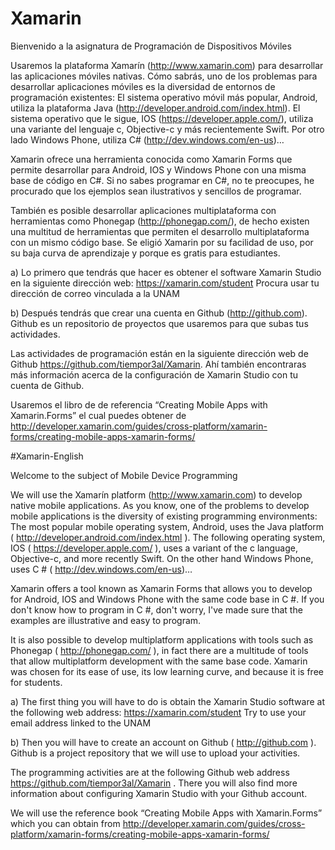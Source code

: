 # Xamarin

Bienvenido a la asignatura de Programación de Dispositivos Móviles

Usaremos la plataforma Xamarín (http://www.xamarin.com) para desarrollar las aplicaciones móviles nativas. Cómo sabrás, uno de los problemas para desarrollar aplicaciones móviles es la diversidad de entornos de programación existentes:
El sistema operativo móvil más popular, Android, utiliza la plataforma Java (http://developer.android.com/index.html). El sistema operativo que le sigue, IOS (https://developer.apple.com/), utiliza una variante del lenguaje c, Objective-c y más recientemente Swift. Por otro lado Windows Phone, utiliza C# (http://dev.windows.com/en-us)…

Xamarin ofrece una herramienta conocida como Xamarin Forms que permite desarrollar para Android, IOS y Windows Phone con una misma base de código en C#. Si no sabes programar en C#, no te preocupes, he procurado que los ejemplos sean ilustrativos y sencillos de programar.

También es posible desarrollar aplicaciones multiplataforma con herramientas como Phonegap (http://phonegap.com/), de hecho existen una multitud de herramientas que permiten el desarrollo multiplataforma con un mismo código base. Se eligió Xamarin por su facilidad de uso, por su baja curva de aprendizaje y porque es gratis para estudiantes.

a) Lo primero que tendrás que hacer es obtener el software Xamarin Studio en la siguiente dirección web:  https://xamarin.com/student
Procura usar tu dirección de correo vinculada a la UNAM

b) Después tendrás que crear una cuenta en Github (http://github.com). Github es un repositorio de proyectos que usaremos para que subas tus actividades.

Las actividades de programación están en la siguiente dirección web de Github https://github.com/tiempor3al/Xamarin. Ahí también encontraras más información acerca de la configuración de Xamarin Studio con tu cuenta de Github.

Usaremos el libro de de referencia “Creating Mobile Apps with Xamarin.Forms” el cual puedes obtener de http://developer.xamarin.com/guides/cross-platform/xamarin-forms/creating-mobile-apps-xamarin-forms/


#Xamarin-English

Welcome to the subject of Mobile Device Programming

We will use the Xamarín platform (http://www.xamarin.com) to develop native mobile applications. As you know, one of the problems to develop mobile applications is the diversity of existing programming environments: The most popular mobile operating system, Android, uses the Java platform ( http://developer.android.com/index.html ). The following operating system, IOS ( https://developer.apple.com/ ), uses a variant of the c language, Objective-c, and more recently Swift. On the other hand Windows Phone, uses C # ( http://dev.windows.com/en-us)…

Xamarin offers a tool known as Xamarin Forms that allows you to develop for Android, IOS and Windows Phone with the same code base in C #. If you don't know how to program in C #, don't worry, I've made sure that the examples are illustrative and easy to program.

It is also possible to develop multiplatform applications with tools such as Phonegap ( http://phonegap.com/ ), in fact there are a multitude of tools that allow multiplatform development with the same base code. Xamarin was chosen for its ease of use, its low learning curve, and because it is free for students.

a) The first thing you will have to do is obtain the Xamarin Studio software at the following web address: https://xamarin.com/student Try to use your email address linked to the UNAM

b) Then you will have to create an account on Github ( http://github.com ). Github is a project repository that we will use to upload your activities.

The programming activities are at the following Github web address https://github.com/tiempor3al/Xamarin . There you will also find more information about configuring Xamarin Studio with your Github account.

We will use the reference book “Creating Mobile Apps with Xamarin.Forms” which you can obtain from http://developer.xamarin.com/guides/cross-platform/xamarin-forms/creating-mobile-apps-xamarin-forms/